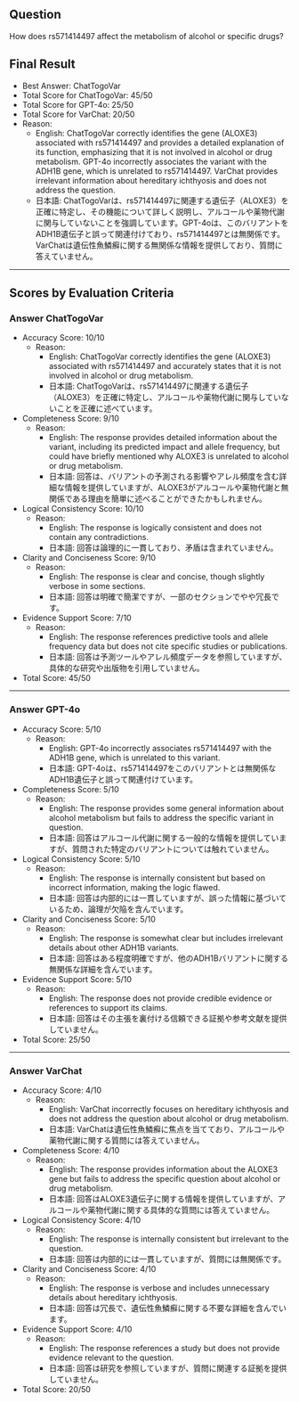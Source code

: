 ## Question

How does rs571414497 affect the metabolism of alcohol or specific drugs?

## Final Result

- Best Answer: ChatTogoVar
- Total Score for ChatTogoVar: 45/50
- Total Score for GPT-4o: 25/50
- Total Score for VarChat: 20/50
- Reason:
  - English: ChatTogoVar correctly identifies the gene (ALOXE3) associated with rs571414497 and provides a detailed explanation of its function, emphasizing that it is not involved in alcohol or drug metabolism. GPT-4o incorrectly associates the variant with the ADH1B gene, which is unrelated to rs571414497. VarChat provides irrelevant information about hereditary ichthyosis and does not address the question.
  - 日本語: ChatTogoVarは、rs571414497に関連する遺伝子（ALOXE3）を正確に特定し、その機能について詳しく説明し、アルコールや薬物代謝に関与していないことを強調しています。GPT-4oは、このバリアントをADH1B遺伝子と誤って関連付けており、rs571414497とは無関係です。VarChatは遺伝性魚鱗癬に関する無関係な情報を提供しており、質問に答えていません。

---

## Scores by Evaluation Criteria

### Answer ChatTogoVar
- Accuracy Score: 10/10
  - Reason: 
    - English: ChatTogoVar correctly identifies the gene (ALOXE3) associated with rs571414497 and accurately states that it is not involved in alcohol or drug metabolism.
    - 日本語: ChatTogoVarは、rs571414497に関連する遺伝子（ALOXE3）を正確に特定し、アルコールや薬物代謝に関与していないことを正確に述べています。
- Completeness Score: 9/10
  - Reason: 
    - English: The response provides detailed information about the variant, including its predicted impact and allele frequency, but could have briefly mentioned why ALOXE3 is unrelated to alcohol or drug metabolism.
    - 日本語: 回答は、バリアントの予測される影響やアレル頻度を含む詳細な情報を提供していますが、ALOXE3がアルコールや薬物代謝と無関係である理由を簡単に述べることができたかもしれません。
- Logical Consistency Score: 10/10
  - Reason: 
    - English: The response is logically consistent and does not contain any contradictions.
    - 日本語: 回答は論理的に一貫しており、矛盾は含まれていません。
- Clarity and Conciseness Score: 9/10
  - Reason: 
    - English: The response is clear and concise, though slightly verbose in some sections.
    - 日本語: 回答は明確で簡潔ですが、一部のセクションでやや冗長です。
- Evidence Support Score: 7/10
  - Reason: 
    - English: The response references predictive tools and allele frequency data but does not cite specific studies or publications.
    - 日本語: 回答は予測ツールやアレル頻度データを参照していますが、具体的な研究や出版物を引用していません。
- Total Score: 45/50

---

### Answer GPT-4o
- Accuracy Score: 5/10
  - Reason: 
    - English: GPT-4o incorrectly associates rs571414497 with the ADH1B gene, which is unrelated to this variant.
    - 日本語: GPT-4oは、rs571414497をこのバリアントとは無関係なADH1B遺伝子と誤って関連付けています。
- Completeness Score: 5/10
  - Reason: 
    - English: The response provides some general information about alcohol metabolism but fails to address the specific variant in question.
    - 日本語: 回答はアルコール代謝に関する一般的な情報を提供していますが、質問された特定のバリアントについては触れていません。
- Logical Consistency Score: 5/10
  - Reason: 
    - English: The response is internally consistent but based on incorrect information, making the logic flawed.
    - 日本語: 回答は内部的には一貫していますが、誤った情報に基づいているため、論理が欠陥を含んでいます。
- Clarity and Conciseness Score: 5/10
  - Reason: 
    - English: The response is somewhat clear but includes irrelevant details about other ADH1B variants.
    - 日本語: 回答はある程度明確ですが、他のADH1Bバリアントに関する無関係な詳細を含んでいます。
- Evidence Support Score: 5/10
  - Reason: 
    - English: The response does not provide credible evidence or references to support its claims.
    - 日本語: 回答はその主張を裏付ける信頼できる証拠や参考文献を提供していません。
- Total Score: 25/50

---

### Answer VarChat
- Accuracy Score: 4/10
  - Reason: 
    - English: VarChat incorrectly focuses on hereditary ichthyosis and does not address the question about alcohol or drug metabolism.
    - 日本語: VarChatは遺伝性魚鱗癬に焦点を当てており、アルコールや薬物代謝に関する質問には答えていません。
- Completeness Score: 4/10
  - Reason: 
    - English: The response provides information about the ALOXE3 gene but fails to address the specific question about alcohol or drug metabolism.
    - 日本語: 回答はALOXE3遺伝子に関する情報を提供していますが、アルコールや薬物代謝に関する具体的な質問には答えていません。
- Logical Consistency Score: 4/10
  - Reason: 
    - English: The response is internally consistent but irrelevant to the question.
    - 日本語: 回答は内部的には一貫していますが、質問には無関係です。
- Clarity and Conciseness Score: 4/10
  - Reason: 
    - English: The response is verbose and includes unnecessary details about hereditary ichthyosis.
    - 日本語: 回答は冗長で、遺伝性魚鱗癬に関する不要な詳細を含んでいます。
- Evidence Support Score: 4/10
  - Reason: 
    - English: The response references a study but does not provide evidence relevant to the question.
    - 日本語: 回答は研究を参照していますが、質問に関連する証拠を提供していません。
- Total Score: 20/50